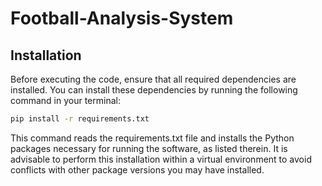 # Football-Analysis-System

## Installation

Before executing the code, ensure that all required dependencies are installed. You can install these dependencies by running the following command in your terminal:

```bash
pip install -r requirements.txt
```

This command reads the requirements.txt file and installs the Python packages necessary for running the software, as listed therein. It is advisable to perform this installation within a virtual environment to avoid conflicts with other package versions you may have installed.